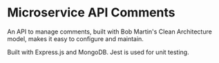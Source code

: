 # Microservice API Comments

An API to manage comments, built with Bob Martin's Clean Architecture model, makes it easy to configure and maintain.

Built with Express.js and MongoDB.
Jest is used for unit testing.
